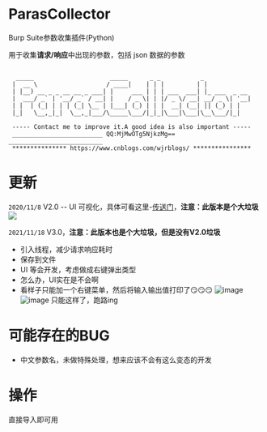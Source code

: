 # ParasCollector
Burp Suite参数收集插件(Python)

用于收集**请求/响应**中出现的参数，包括 json 数据的参数
```

  _____                     _____      _ _           _             
 |  __ \                   / ____|    | | |         | |            
 | |__) __ _ _ __ __ _ ___| |     ___ | | | ___  ___| |_ ___  _ __ 
 |  ___/ _` | '__/ _` / __| |    / _ \| | |/ _ \/ __| __/ _ \| '__|
 | |  | (_| | | | (_| \__ | |___| (_) | | |  __| (__| || (_) | |   
 |_|   \__,_|_|  \__,_|___/\_____\___/|_|_|\___|\___|\__\___/|_|   

 ----- Contact me to improve it.A good idea is also important -----
 _________________________ QQ:MjMwOTg5NjkzMg== __________________________
 *************** https://www.cnblogs.com/wjrblogs/ ****************
```

# 更新
`2020/11/8` V2.0 --  UI 可视化，具体可看这里-[传送门](https://www.cnblogs.com/wjrblogs/p/13764361.html)，**注意：此版本是个大垃圾**
![](https://img2020.cnblogs.com/blog/1893076/202011/1893076-20201108150352367-588426600.png)

`2021/11/18`  V3.0，**注意：此版本也是个大垃圾，但是没有V2.0垃圾**
* 引入线程，减少请求响应耗时
* 保存到文件
* UI 等会开发，考虑做成右键弹出类型
* 怎么办，UI实在是不会啊
* 看样子只能加一个右键菜单，然后将输入输出值打印了😏😏😏
![image](https://user-images.githubusercontent.com/25588005/143251055-b3eb56b8-6f85-4020-a802-6aa06b2f3b1d.png)
![image](https://user-images.githubusercontent.com/25588005/143251175-e99420df-d099-4240-afd5-8a9f36589869.png)
只能这样了，跑路ing

# 可能存在的BUG
* 中文参数名，未做特殊处理，想来应该不会有这么变态的开发

# 操作
直接导入即可用



